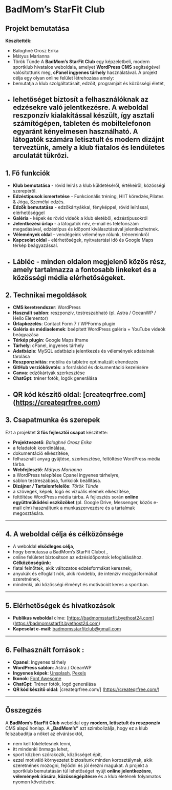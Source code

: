 # BadMom’s StarFit Club  
## Projekt bemutatása
**Készítették:**
- Baloghné Orosz Erika
-	Mátyus Marianna
-	Török Tünde
A  **BadMom’s StarFit Club**  egy képzeletbeli, modern sportklub hivatalos weboldala, amelyet **WordPress CMS** segítségével valósítottunk meg, **cPanel ingyenes tárhely** használatával.
A projekt célja egy olyan online felület létrehozása amely:
- bemutatja a klub szolgáltatásait, edzőit, programjait és közösségi életét,
- lehetőséget biztosít a felhasználóknak az edzésekre való jelentkezésre.
  A weboldal **reszponzív kialakítással** készült, így asztali számítógépen, tableten és mobiltelefonon egyaránt kényelmesen használható.
  A látogatók számára **letisztult és modern** dizájnt terveztünk, amely a klub **fiatalos és lendületes arculatát** tükrözi.
  ---
## 1.	Fő funkciók 
-	**Klub bemutatása**  - rövid leírás a klub küldetéséről, értékeiről, közösségi szerepéről. 
-	**Edzéstípusok ismertetése** - Funkcionális tréning, HIIT köredzés,Pilates & Jóga, Személyi edzés. 
-	**Edzők bemutatása**  - edzőkártyákkal, fényképpel, rövid leírással, elérhetőséggel
-	**Galéria**  - képek és rövid videók a klub életéből, edzéstípusokról
-	**Jelentkezési űrlap**  - a látogatók név, e-mail és telefonszám megadásával, edzéstípus és időpont kiválasztásával jelentkezhetnek.
-	**Vélemények oldal** – vendégeink véleménye rólunk, trénereinkről
-	**Kapcsolat oldal**  - elérhetőségek, nyitvatartási idő és Google Maps térkép beágyazással. 
-	**Lábléc**  - minden oldalon megjelenő közös rész, amely tartalmazza a fontosabb linkeket és a közösségi média elérhetőségeket.
	---
## 2.	 Technikai megoldások 
-	**CMS keretrendszer**:  WordPress 
-	**Használt sablon**:  reszponzív, testreszabható (pl. Astra / OceanWP / Hello Elementor) 
-	**Űrlapkezelés**:  Contact Form 7 / WPForms plugin 
-	**Galéria és médiaelemek**:  beépített WordPress galéria + YouTube videók beágyazása 
-	**Térkép plugin**:  Google Maps iframe 
-	**Tárhely**: cPanel, ingyenes tárhely 
-	**Adatbázis**: MySQL adatbázis jelentkezés és vélemények adatainak tárolása
-	**Reszponzivitás**:  mobilra és tabletre optimalizált elrendezés 
-	**GitHub verziókövetés**:  a forráskód és dokumentáció kezelésére 
-	**Canva**: edzőkártyák szerkesztése
-	**ChatGpt**: tréner fotók, logók generálása
-	**QR kód készítő oldal**: [createqrfree.com] (https://createqrfree.com)
	---
  ## 3.	 Csapatmunka és szerepek 
  Ezt a  projektet **3 fős fejlesztői csapat** készítette: 
 - **Projektvezető**: *Baloghné Orosz Erika*
 - a feladatok koordinálása,
 - dokumentáció elkészítése,
 - felhasznált anyag gyűjtése, szerkesztése, feltöltése WordPress média tárba.
- **Webfejlesztő**: *Mátyus Marianna*
- a WordPress telepítése Cpanel ingyenes tárhelyre,
- sablon testreszabása, funkciók beállítása. 
-	**Dizájner / Tartalomfelelős**: *Török Tünde* 
-	a szövegek, képek, logó és vizuális   elemek elkészítése,
-	feltöltése WordPress média tárba. 
 A fejlesztés során **online együttműködési eszközöket** (pl. Google Drive, Messenger, közös e-mail cím) használtunk a munkaszervezésre és a tartalmak megosztására.
---
 ## 4.	 A weboldal célja és célközönsége 
- A weboldal **elsődleges célja**,
- hogy bemutassa a  BadMom’s StarFit Clubot ,
- online felületet biztosítson az edzésidőpontok lefoglalásához. 
 **Célközönségünk:**
-	fiatal felnőttek, akik változatos edzésformákat keresnek, 
-	anyukák és elfoglalt nők, akik rövidebb, de intenzív mozgásformákat szeretnének, 
-	mindenki, aki közösségi élményt és motivációt keres a sportban.
---
## 5.	Elérhetőségek és hivatkozások
- **Publikus weboldal** címe: [https://badmomsstarfit.byethost24.com] (https://badmomsstarfit.byethost24.com)  
- **Kapcsolat e-mail**:  badmomsstarfitclub@gmail.com
---
## 6.	Felhasznált források : 
-	**Cpanel**: Ingyenes tárhely  
-	**WordPress sablon**: Astra / OceanWP 
-	**Ingyenes képek**: [Unsplash](https://unsplash.com), [Pexels](https://pexels.com)
-	**Ikonok**: [Font Awesome](https://fontawesome.com)
-	**ChatGpt**: Tréner fotók, logó generálása
-	**QR kód készítő oldal**: [createqrfree.com/] (https://createqrfree.com/)
  ---
 ## Összegzés
A  **BadMom’s StarFit Club**  weboldal egy **modern, letisztult és reszponzív** CMS alapú honlap.
A **„BadMom’s”** azt szimbolizálja, hogy ez a klub felszabadítja a nőket az elvárásoktól,  
- nem kell tökéletesnek lenni,
- itt mindenki önmaga lehet,
- sport közben szórakozik, közösséget épít,
- ezzel motiváló környezetet biztosítunk minden korosztálynak, akik szeretnének mozogni, fejlődni és jól érezni magukat.
A projekt a sportklub bemutatásán túl lehetőséget nyújt **online jelentkezésre**, **vélemények írására**, **közösségépítésre** és a klub életének folyamatos nyomon követésére.

